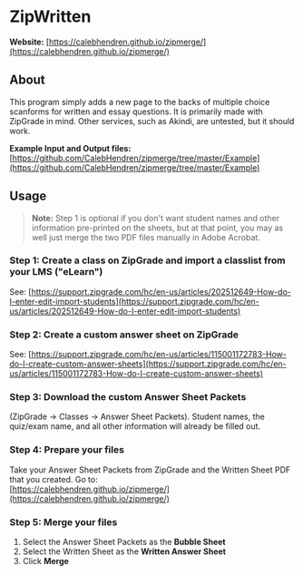 # ZipWritten

**Website:** [https://calebhendren.github.io/zipmerge/](https://calebhendren.github.io/zipmerge/)

## About

This program simply adds a new page to the backs of multiple choice scanforms for written and essay questions. It is primarily made with ZipGrade in mind. Other services, such as Akindi, are untested, but it should work.

**Example Input and Output files:**  
[https://github.com/CalebHendren/zipmerge/tree/master/Example](https://github.com/CalebHendren/zipmerge/tree/master/Example)

## Usage

> **Note:** Step 1 is optional if you don't want student names and other information pre-printed on the sheets, but at that point, you may as well just merge the two PDF files manually in Adobe Acrobat.

### Step 1: Create a class on ZipGrade and import a classlist from your LMS ("eLearn")
See: [https://support.zipgrade.com/hc/en-us/articles/202512649-How-do-I-enter-edit-import-students](https://support.zipgrade.com/hc/en-us/articles/202512649-How-do-I-enter-edit-import-students)

### Step 2: Create a custom answer sheet on ZipGrade
See: [https://support.zipgrade.com/hc/en-us/articles/115001172783-How-do-I-create-custom-answer-sheets](https://support.zipgrade.com/hc/en-us/articles/115001172783-How-do-I-create-custom-answer-sheets)

### Step 3: Download the custom Answer Sheet Packets
(ZipGrade → Classes → Answer Sheet Packets). Student names, the quiz/exam name, and all other information will already be filled out.

### Step 4: Prepare your files
Take your Answer Sheet Packets from ZipGrade and the Written Sheet PDF that you created. Go to:  
[https://calebhendren.github.io/zipmerge/](https://calebhendren.github.io/zipmerge/)

### Step 5: Merge your files
1. Select the Answer Sheet Packets as the **Bubble Sheet**
2. Select the Written Sheet as the **Written Answer Sheet**
3. Click **Merge**
